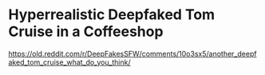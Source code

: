 # Hyperrealistic Deepfaked Tom Cruise in a Coffeeshop 
 <https://old.reddit.com/r/DeepFakesSFW/comments/10o3sx5/another_deepfaked_tom_cruise_what_do_you_think/>